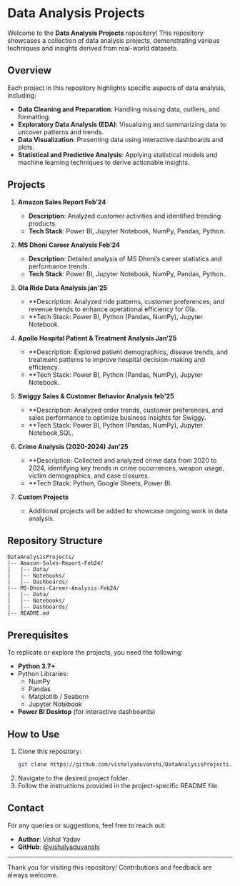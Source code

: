 # Data Analysis Projects

Welcome to the **Data Analysis Projects** repository! This repository showcases a collection of data analysis projects, demonstrating various techniques and insights derived from real-world datasets.

## Overview
Each project in this repository highlights specific aspects of data analysis, including:

- **Data Cleaning and Preparation**: Handling missing data, outliers, and formatting.
- **Exploratory Data Analysis (EDA)**: Visualizing and summarizing data to uncover patterns and trends.
- **Data Visualization**: Presenting data using interactive dashboards and plots.
- **Statistical and Predictive Analysis**: Applying statistical models and machine learning techniques to derive actionable insights.

## Projects

1. **Amazon Sales Report Feb’24**
   - **Description**: Analyzed customer activities and identified trending products.
   - **Tech Stack**: Power BI, Jupyter Notebook, NumPy, Pandas, Python.
  
2. **MS Dhoni Career Analysis Feb’24**
   - **Description**: Detailed analysis of MS Dhoni’s career statistics and performance trends.
   - **Tech Stack**: Power BI, Jupyter Notebook, NumPy, Pandas, Python.
  
3. **Ola Ride Data Analysis jan'25**
   - **Description: Analyzed ride patterns, customer preferences, and revenue trends to enhance operational efficiency for Ola.
   - **Tech Stack: Power BI, Python (Pandas, NumPy), Jupyter Notebook.
  
4. **Apollo Hospital Patient & Treatment Analysis Jan'25**
   - **Description: Explored patient demographics, disease trends, and treatment patterns to improve hospital decision-making and efficiency.
   - **Tech Stack: Power BI, Python (Pandas, NumPy), Jupyter Notebook.
  
5. **Swiggy Sales & Customer Behavior Analysis feb'25**
   - **Description: Analyzed order trends, customer preferences, and sales performance to optimize business insights for Swiggy.
   - **Tech Stack: Power BI, Python (Pandas, NumPy), Jupyter Notebook,SQL.
  
6. **Crime Analysis (2020-2024) Jan'25**
   - **Description: Collected and analyzed crime data from 2020 to 2024, identifying key trends in crime occurrences, weapon usage, victim demographics, and case closures.
   - **Tech Stack: Python, Google Sheets, Power BI.

 

4. **Custom Projects**
   - Additional projects will be added to showcase ongoing work in data analysis.

## Repository Structure
```
DataAnalysisProjects/
|-- Amazon-Sales-Report-Feb24/
|   |-- Data/
|   |-- Notebooks/
|   |-- Dashboards/
|-- MS-Dhoni-Career-Analysis-Feb24/
|   |-- Data/
|   |-- Notebooks/
|   |-- Dashboards/
|-- README.md
```

## Prerequisites
To replicate or explore the projects, you need the following:

- **Python 3.7+**
- Python Libraries:
  - NumPy
  - Pandas
  - Matplotlib / Seaborn
  - Jupyter Notebook
- **Power BI Desktop** (for interactive dashboards)

## How to Use
1. Clone this repository:
   ```bash
   git clone https://github.com/vishalyaduvanshi/DataAnalysisProjects.git
   ```
2. Navigate to the desired project folder.
3. Follow the instructions provided in the project-specific README file.

## Contact
For any queries or suggestions, feel free to reach out:

- **Author**: Vishal Yadav
- **GitHub**: [@vishalyaduvanshi](https://github.com/vishalyaduvanshi)

---

Thank you for visiting this repository! Contributions and feedback are always welcome.

